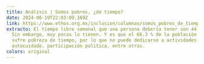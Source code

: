 ```yaml
---
title: Análisis | Somos pobres, ¿de tiempo?
date: 2024-06-19T22:03:09.169Z
link: https://www.ethos.org.mx/inclusion/columnas/somos_pobres_de_tiempo
extracto: El tiempo libre semanal que una persona debería tener son 44 horas.
  Sin embargo, muy pocas lo tienen. Y es que el 66.3 % de la población en México
  sufre pobreza de tiempo, por lo que no puede dedicarse a actividades de ocio,
  autocuidado, participación política, entre otras.
colors: original
---
```

